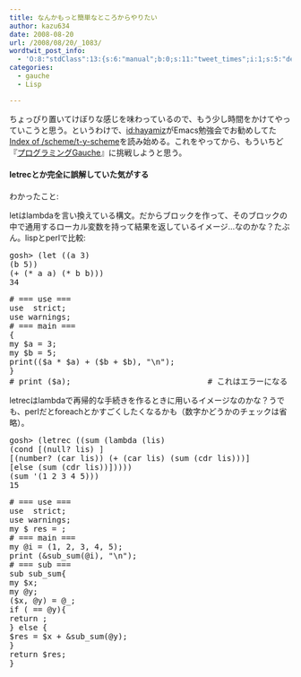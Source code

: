 ```yaml
---
title: なんかもっと簡単なところからやりたい
author: kazu634
date: 2008-08-20
url: /2008/08/20/_1083/
wordtwit_post_info:
  - 'O:8:"stdClass":13:{s:6:"manual";b:0;s:11:"tweet_times";i:1;s:5:"delay";i:0;s:7:"enabled";i:1;s:10:"separation";s:2:"60";s:7:"version";s:3:"3.7";s:14:"tweet_template";b:0;s:6:"status";i:2;s:6:"result";a:0:{}s:13:"tweet_counter";i:2;s:13:"tweet_log_ids";a:1:{i:0;i:4225;}s:9:"hash_tags";a:0:{}s:8:"accounts";a:1:{i:0;s:7:"kazu634";}}'
categories:
  - gauche
  - Lisp

---
```

<div class="section">
<p>
    ちょっぴり置いてけぼりな感じを味わっているので、もう少し時間をかけてやっていこうと思う。というわけで、<a href="http://d.hatena.ne.jp/hayamiz/" onclick="__gaTracker('send', 'event', 'outbound-article', 'http://d.hatena.ne.jp/hayamiz/', 'id:hayamiz');">id:hayamiz</a>がEmacs勉強会でお勧めしてた<a href="http://www.sampou.org/scheme/t-y-scheme/" onclick="__gaTracker('send', 'event', 'outbound-article', 'http://www.sampou.org/scheme/t-y-scheme/', 'Index of /scheme/t-y-scheme');" target="_blank">Index of /scheme/t-y-scheme</a>を読み始める。これをやってから、もういちど『<a href="http://d.hatena.ne.jp/asin/4873113482" onclick="__gaTracker('send', 'event', 'outbound-article', 'http://d.hatena.ne.jp/asin/4873113482', 'プログラミングGauche');">プログラミングGauche</a>』に挑戦しようと思う。
</p>
  
<h4>
    letrecとか完全に誤解していた気がする
</h4>
  
<p>
    わかったこと:
</p>
  
<p>
    letはlambdaを言い換えている構文。だからブロックを作って、そのブロックの中で通用するローカル変数を持って結果を返しているイメージ…なのかな？たぶん。lispとperlで比較:
</p>
  
<pre class="syntax-highlight">
gosh&#62; <span class="synSpecial">(</span><span class="synStatement">let</span> <span class="synSpecial">((</span>a <span class="synConstant">3</span><span class="synSpecial">)</span>
<span class="synSpecial">(</span>b <span class="synConstant">5</span><span class="synSpecial">))</span>
<span class="synSpecial">(</span><span class="synStatement">+</span> <span class="synSpecial">(</span><span class="synStatement">*</span> a a<span class="synSpecial">)</span> <span class="synSpecial">(</span><span class="synStatement">*</span> b b<span class="synSpecial">)))</span>
<span class="synConstant">34</span>
</pre>
  
<pre class="syntax-highlight">
<span class="synComment"># === use ===</span>
<span class="synStatement">use  strict</span>;
<span class="synStatement">use warnings</span>;
<span class="synComment"># === main ===</span>
{
<span class="synStatement">my</span> <span class="synIdentifier">$a</span> = <span class="synConstant">3</span>;
<span class="synStatement">my</span> <span class="synIdentifier">$b</span> = <span class="synConstant">5</span>;
<span class="synStatement">print</span>((<span class="synIdentifier">$a</span> * <span class="synIdentifier">$a</span>) + (<span class="synIdentifier">$b</span> + <span class="synIdentifier">$b</span>), <span class="synConstant">&#34;</span><span class="synSpecial">\n</span><span class="synConstant">&#34;</span>);
}
<span class="synComment"># print ($a);                             # これはエラーになる</span>
</pre>
  
<p>
    letrecはlambdaで再帰的な手続きを作るときに用いるイメージなのかな？うでも、perlだとforeachとかすごくしたくなるかも（数字かどうかのチェックは省略）。
</p>
  
<pre class="syntax-highlight">
gosh&#62; <span class="synSpecial">(</span>letrec <span class="synSpecial">((</span>sum <span class="synSpecial">(</span><span class="synStatement">lambda</span> <span class="synSpecial">(</span>lis<span class="synSpecial">)</span>
<span class="synSpecial">(</span><span class="synStatement">cond</span> [<span class="synSpecial">(</span><span class="synStatement">null</span>? lis<span class="synSpecial">)</span> <span class="synConstant"></span>]
[<span class="synSpecial">(</span><span class="synStatement">number</span>? <span class="synSpecial">(</span><span class="synStatement">car</span> lis<span class="synSpecial">))</span> <span class="synSpecial">(</span><span class="synStatement">+</span> <span class="synSpecial">(</span><span class="synStatement">car</span> lis<span class="synSpecial">)</span> <span class="synSpecial">(</span>sum <span class="synSpecial">(</span><span class="synStatement">cdr</span> lis<span class="synSpecial">)))</span>]
[else <span class="synSpecial">(</span>sum <span class="synSpecial">(</span><span class="synStatement">cdr</span> lis<span class="synSpecial">))</span>]<span class="synSpecial">))))</span>
<span class="synSpecial">(</span>sum <span class="synSpecial">'(</span>1 2 3 4 5<span class="synSpecial">)))</span>
<span class="synConstant">15</span>
</pre>
  
<pre class="syntax-highlight">
<span class="synComment"># === use ===</span>
<span class="synStatement">use  strict</span>;
<span class="synStatement">use warnings</span>;
<span class="synStatement">my</span> $ res = <span class="synConstant"></span>;
<span class="synComment"># === main ===</span>
<span class="synStatement">my</span> <span class="synIdentifier">@i</span> = (<span class="synConstant">1</span>, <span class="synConstant">2</span>, <span class="synConstant">3</span>, <span class="synConstant">4</span>, <span class="synConstant">5</span>);
<span class="synStatement">print</span> (<span class="synIdentifier">&#38;sub_sum</span>(<span class="synIdentifier">@i</span>), <span class="synConstant">&#34;</span><span class="synSpecial">\n</span><span class="synConstant">&#34;</span>);
<span class="synComment"># === sub ===</span>
<span class="synStatement">sub</span><span class="synIdentifier"> sub_sum</span>{
<span class="synStatement">my</span> <span class="synIdentifier">$x</span>;
<span class="synStatement">my</span> <span class="synIdentifier">@y</span>;
(<span class="synIdentifier">$x</span>, <span class="synIdentifier">@y</span>) = <span class="synIdentifier">@_</span>;
<span class="synStatement">if</span> (<span class="synConstant"></span> == <span class="synIdentifier">@y</span>){
<span class="synStatement">return</span> <span class="synConstant"></span>;
} <span class="synStatement">else</span> {
<span class="synIdentifier">$res</span> = <span class="synIdentifier">$x</span> + <span class="synIdentifier">&#38;sub_sum</span>(<span class="synIdentifier">@y</span>);
}
<span class="synStatement">return</span> <span class="synIdentifier">$res</span>;
}
</pre>
</div>